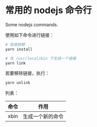 # 常用的 nodejs 命令行

Some nodejs commands.

使用如下命令进行链接：

```bash
# 安装依赖
yarn install

# 在 /usr/local/bin 下生成一个链接
yarn link
```

若要移除链接，执行：

```bash
yarn unlink
```

列表：

|命令|作用|
|---|---|
|xbin|生成一个新的命令|
